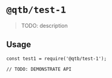 # `@qtb/test-1`

> TODO: description

## Usage

```
const test1 = require('@qtb/test-1');

// TODO: DEMONSTRATE API
```
